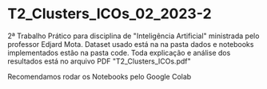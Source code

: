# T2_Clusters_ICOs_02_2023-2
2ª Trabalho Prático para disciplina de "Inteligência Artificial" ministrada pelo professor Edjard Mota.
Dataset usado está na na pasta dados e notebooks implementados estão na pasta code.
Toda explicação e análise dos resultados está no arquivo PDF "T2_Clusters_ICOs.pdf"



Recomendamos rodar os Notebooks pelo Google Colab
